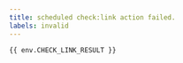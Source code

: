 ```yaml
---
title: scheduled check:link action failed.
labels: invalid
---
```


```
{{ env.CHECK_LINK_RESULT }}
```

